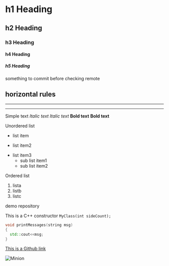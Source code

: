 # h1 Heading
## h2 Heading
### h3 Heading
#### h4 Heading
##### h5 Heading

something to commit before checking remote

horizontal rules
---
___
***

Simple text
_Italic text_
*Italic text*
__Bold text__
**Bold text**

Unordered list
+ list item
- list item2
* list item3
  - sub list item1
  * sub list item2
  
Ordered list

1. lista
2. listb
2. listc

demo repository

This is a C++ constructor `MyClass(int sideCount);`

```C++
void printMessages(string msg)
{
  std::cout<<msg;
}
```

[This is a Github link](https://github.com/blazovics/PublicRepo/edit/master/README.md)

![Minion](https://octodex.github.com/images/minion.png)
